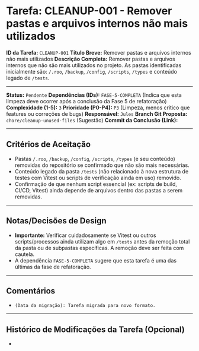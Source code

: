 # Tarefa: CLEANUP-001 - Remover pastas e arquivos internos não mais utilizados

**ID da Tarefa:** `CLEANUP-001`
**Título Breve:** Remover pastas e arquivos internos não mais utilizados
**Descrição Completa:**
Remover pastas e arquivos internos que não são mais utilizados no projeto. As pastas identificadas inicialmente são: `/.roo`, `/backup`, `/config`, `/scripts`, `/types` e conteúdo legado de `/tests`.

---

**Status:** `Pendente`
**Dependências (IDs):** `FASE-5-COMPLETA` (Indica que esta limpeza deve ocorrer após a conclusão da Fase 5 de refatoração)
**Complexidade (1-5):** `3`
**Prioridade (P0-P4):** `P3` (Limpeza, menos crítico que features ou correções de bugs)
**Responsável:** `Jules`
**Branch Git Proposta:** `chore/cleanup-unused-files` (Sugestão)
**Commit da Conclusão (Link):**

---

## Critérios de Aceitação
- Pastas `/.roo`, `/backup`, `/config`, `/scripts`, `/types` (e seu conteúdo) removidas do repositório se confirmado que não são mais necessárias.
- Conteúdo legado da pasta `/tests` (não relacionado à nova estrutura de testes com Vitest ou scripts de verificação ainda em uso) removido.
- Confirmação de que nenhum script essencial (ex: scripts de build, CI/CD, Vitest) ainda depende de arquivos dentro das pastas a serem removidas.

---

## Notas/Decisões de Design
- **Importante:** Verificar cuidadosamente se Vitest ou outros scripts/processos ainda utilizam algo em `/tests` antes da remoção total da pasta ou de subpastas específicas. A remoção deve ser feita com cautela.
- A dependência `FASE-5-COMPLETA` sugere que esta tarefa é uma das últimas da fase de refatoração.

---

## Comentários
- `(Data da migração): Tarefa migrada para novo formato.`

---

## Histórico de Modificações da Tarefa (Opcional)
-
